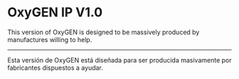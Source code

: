 # OxyGEN IP V1.0


This version of OxyGEN is designed to be massively produced by manufactures willing to help.

------------------------------------------------------------------

Esta versión de OxyGEN está diseñada para ser producida masivamente por fabricantes dispuestos a ayudar.
